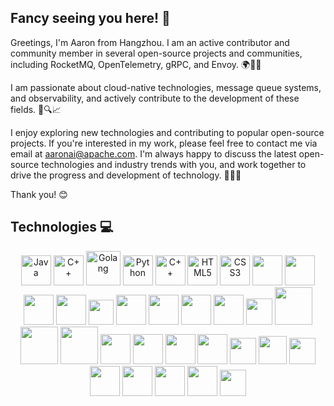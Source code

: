 ## Fancy seeing you here! 👋
Greetings, I'm Aaron from Hangzhou. I am an active contributor and community member in several open-source projects and communities, including RocketMQ, OpenTelemetry, gRPC, and Envoy. 🌍🔭🚀

I am passionate about cloud-native technologies, message queue systems, and observability, and actively contribute to the development of these fields. 🌟🔍📈

I enjoy exploring new technologies and contributing to popular open-source projects. If you're interested in my work, please feel free to contact me via email at aaronai@apache.com. I'm always happy to discuss the latest open-source technologies and industry trends with you, and work together to drive the progress and development of technology. 💬💡🤝

Thank you! 😊

## Technologies 💻
<p align="center">
<img title="Java" alt="Java" src="https://cdn.jsdelivr.net/gh/aaron-ai/ImageHosting@master/img/202203061259295.png" width="48" height="48" />
<img title="C++" alt="C++" src="https://cdn.jsdelivr.net/gh/aaron-ai/ImageHosting@master/img/202203061301914.png" width="48" height="48" />
<img title="Golang" alt="Golang" src="https://cdn.jsdelivr.net/gh/aaron-ai/ImageHosting@master/img/202203061259299.png" width="55" height="55" />
<img title="Python" alt="Python" src="https://cdn.jsdelivr.net/gh/aaron-ai/ImageHosting@master/img/202203061302094.png" width="48" height="48" />
<img title="C#" alt="C++" src="https://cdn.jsdelivr.net/gh/aaron-ai/ImageHosting@master/img/202203061313869.png" width="48" height="48" />
<img title="HTML5" alt="HTML5" src="https://cdn.jsdelivr.net/gh/aaron-ai/ImageHosting@master/img/202203061307882.png" width="48" height="48" />
<img title="CSS3" alt="CSS3" src="https://cdn.jsdelivr.net/gh/aaron-ai/ImageHosting@master/img/202203061309229.png" width="48" height="48" />
<img title="Git" alt="" src="https://cdn.jsdelivr.net/gh/aaron-ai/ImageHosting@master/img/202203061326511.png" width="48" height="48" />
<img title="Gitlab" alt="" src="https://cdn.jsdelivr.net/gh/aaron-ai/ImageHosting@master/img/202203061327338.png" width="48" height="48" />
<img title="Bazel" alt="" src="https://cdn.jsdelivr.net/gh/aaron-ai/ImageHosting@master/img/202203061450509.png" width="48" height="48" />
<img title="Nuget" alt="" src="https://cdn.jsdelivr.net/gh/aaron-ai/ImageHosting@master/img/202203061453671.png" width="48" height="48" />
<img title="OpenTelemetry" alt="" src="https://cdn.jsdelivr.net/gh/aaron-ai/ImageHosting@master/img/202203061342382.png" width="40" height="40" />
<img title="Prometheus" alt="" src="https://cdn.jsdelivr.net/gh/aaron-ai/ImageHosting@master/img/202203061328494.png" width="48" height="48" />
<img title="Grafana" alt="" src="https://cdn.jsdelivr.net/gh/aaron-ai/ImageHosting@master/img/202203061435121.png" width="48" height="48" />
<img title="Protobuf" alt="" src="https://cdn.jsdelivr.net/gh/aaron-ai/ImageHosting@master/img/202203061446515.png" height="48" />
<img title="gRPC" alt="" src="https://cdn.jsdelivr.net/gh/aaron-ai/ImageHosting@master/img/202203061339229.png" width="48" height="48" />
<img title="Envoy" alt="" src="https://cdn.jsdelivr.net/gh/aaron-ai/ImageHosting@master/img/202203061337044.png" width="42" height="42" />
<img title="Django" alt="" src="https://cdn.jsdelivr.net/gh/aaron-ai/ImageHosting@master/img/202203061322942.png" width="60" height="60" />
<img title="Flask" alt="" src="https://cdn.jsdelivr.net/gh/aaron-ai/ImageHosting@master/img/202203061323616.png" width="60" height="60" />
<img title="MySQL" alt="" src="https://cdn.jsdelivr.net/gh/aaron-ai/ImageHosting@master/img/202203061400526.png" width="60" height="60" />
<img title="RocketMQ" alt="" src="https://cdn.jsdelivr.net/gh/aaron-ai/ImageHosting@master/img/202203061338810.png" width="48" height="48" />
<img title="Redis" alt="" src="https://cdn.jsdelivr.net/gh/aaron-ai/ImageHosting@master/img/202203061417881.png" width="48" height="48" />
<img title="JetBrains" alt="" src="https://cdn.jsdelivr.net/gh/aaron-ai/ImageHosting@master/img/202203061432653.png" width="48" height="48" />
<img title="VSCode" alt="" src="https://cdn.jsdelivr.net/gh/aaron-ai/ImageHosting@master/img/202203062157281.png" width="48" height="48" />
<img title="Ubuntu" alt="" src="https://cdn.jsdelivr.net/gh/aaron-ai/ImageHosting@master/img/202203061639804.png" width="42" height="42" />
<img title="Ubuntu" alt="" src="https://cdn.jsdelivr.net/gh/aaron-ai/ImageHosting@master/img/202203062151170.png" height="45" />
<img title="CentOS" alt="" src="https://cdn.jsdelivr.net/gh/aaron-ai/ImageHosting@master/img/202203061641671.png" width="42" height="42" />
<img title="Windows" alt="" src="https://cdn.jsdelivr.net/gh/aaron-ai/ImageHosting@master/img/202203061643723.png" width="48" height="48" />
<img title="Raspberry Pi" alt="" src="https://cdn.jsdelivr.net/gh/aaron-ai/ImageHosting@master/img/202203061630419.png" width="48" height="48" />
<img title="Alibaba Cloud" alt="" src="https://cdn.jsdelivr.net/gh/aaron-ai/ImageHosting@master/img/202203061648175.png" width="48" height="48" />
<img title="Google Cloud" alt="" src="https://cdn.jsdelivr.net/gh/aaron-ai/ImageHosting@master/img/202203061649023.png" width="48" height="48" />
<img title="Jira" alt="" src="https://cdn.jsdelivr.net/gh/aaron-ai/ImageHosting@master/img/202203061654975.png" width="42" height="42" />
</p>
<!-- 
## Activity

![](https://github-profile-summary-cards.vercel.app/api/cards/profile-details?username=aaron-ai&theme=github_dark) -->

<!-- https://github.com/abhisheknaiidu/awesome-github-profile-readme -->
